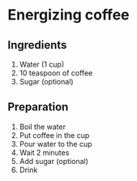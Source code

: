 # Energizing coffee

## Ingredients

1. Water (1 cup)
2. 10 teaspoon of coffee
3. Sugar (optional)

## Preparation

1. Boil the water
2. Put coffee in the cup
3. Pour water to the cup
4. Wait 2 minutes
5. Add sugar (optional)
6. Drink

